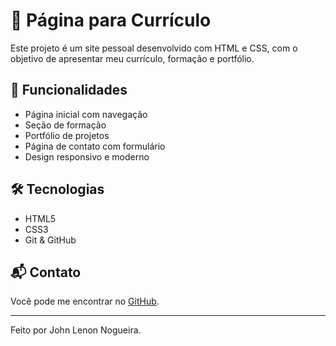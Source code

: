 # 📄 Página para Currículo

Este projeto é um site pessoal desenvolvido com HTML e CSS, com o objetivo de apresentar meu currículo, formação e portfólio.

## 🚀 Funcionalidades

- Página inicial com navegação
- Seção de formação
- Portfólio de projetos
- Página de contato com formulário
- Design responsivo e moderno

## 🛠️ Tecnologias

- HTML5
- CSS3
- Git & GitHub

## 📬 Contato

Você pode me encontrar no [GitHub](https://github.com/seu-usuario).

---

Feito por John Lenon Nogueira.

